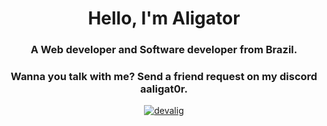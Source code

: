 <h1 align="center">Hello, I'm Aligator</h1>
<h3 align="center">A Web developer and Software developer from Brazil.</h3>
<h3 align="center">Wanna you talk with me? Send a friend request on my discord aaligat0r.</h3>


<p align="center"> <a href="https://twitter.com/devalig" target="blank"><img src="https://img.shields.io/twitter/follow/devalig?logo=twitter&style=for-the-badge" alt="devalig" />
 </a> </p>

<br></br>




